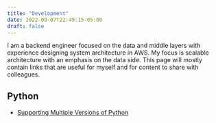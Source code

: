 ```yaml
---
title: "Development"
date: 2022-08-07T22:49:15-05:00
draft: false
---
```


I am a backend engineer focused on the data and middle layers with experience designing system architecture in AWS. My focus is scalable architecture with an emphasis on the data side. This page will mostly contain links that are useful for myself and for content to share with colleagues.

## Python

- [Supporting Multiple Versions of Python](https://github.com/pyenv/pyenv)
